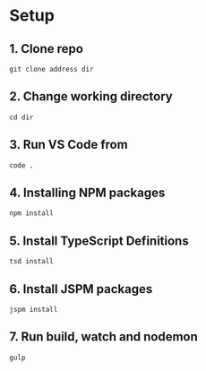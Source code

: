 # Setup
## 1. Clone repo
`git clone address dir`

## 2. Change working directory
`cd dir`

## 3. Run VS Code from
`code .`

## 4. Installing NPM packages
`npm install`

## 5. Install TypeScript Definitions
`tsd install`

## 6. Install JSPM packages
`jspm install`

## 7. Run build, watch and nodemon
`gulp`
